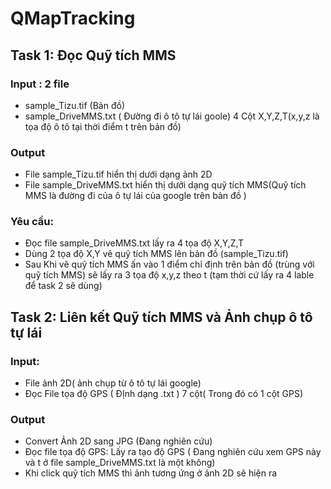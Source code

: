 # QMapTracking
## Task 1: Đọc Quỹ tích MMS
### Input :  2 file
- sample_Tizu.tif (Bản đồ)
- sample_DriveMMS.txt ( Đường đi ô tô tự lái goole) 4 Cột X,Y,Z,T(x,y,z là tọa độ ô tô tại thời điểm t trên bản đồ)

### Output
- File  sample_Tizu.tif hiển thị dưới dạng ảnh 2D
- File  sample_DriveMMS.txt hiển thị dưới dạng quỹ tích MMS(Quỹ tích MMS là đường đi của ô tự lái của google trên bản đồ )

### Yêu cầu: 
- Đọc file sample_DriveMMS.txt lấy ra 4 tọa độ X,Y,Z,T
- Dùng 2 tọa độ X,Y vẽ quỹ tích MMS lên bản đồ (sample_Tizu.tif)
- Sau Khi vẽ quỹ tích MMS ấn vào 1 điểm chỉ định trên bản đồ (trùng với quỹ tích MMS) sẽ lấy ra 3 tọa độ x,y,z theo t (tạm thời cứ lấy ra 4 lable để task 2 sẽ dùng)


## Task 2: Liên kết Quỹ tích MMS và Ảnh chụp ô tô tự lái
### Input: 
- File ảnh 2D( ảnh chụp từ ô tô tự lái google)
- Đọc File tọa độ GPS ( ĐỊnh dạng .txt ) 7 cột( Trong đó có 1 cột GPS)
### Output 
- Convert Ảnh 2D sang JPG (Đang nghiên cứu)
- Đọc file tọa độ GPS: Lấy ra tạo độ GPS ( Đang nghiên cứu xem GPS này và t ở file sample_DriveMMS.txt là một không)
- Khi click quỹ tích MMS thì ảnh tương ứng ở ảnh 2D sẽ hiện ra
